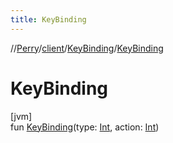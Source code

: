 ```yaml
---
title: KeyBinding
---
```

//[Perry](../../../index.html)/[client](../index.html)/[KeyBinding](index.html)/[KeyBinding](-key-binding.html)



# KeyBinding



[jvm]\
fun [KeyBinding](-key-binding.html)(type: [Int](https://kotlinlang.org/api/latest/jvm/stdlib/kotlin/-int/index.html), action: [Int](https://kotlinlang.org/api/latest/jvm/stdlib/kotlin/-int/index.html))




